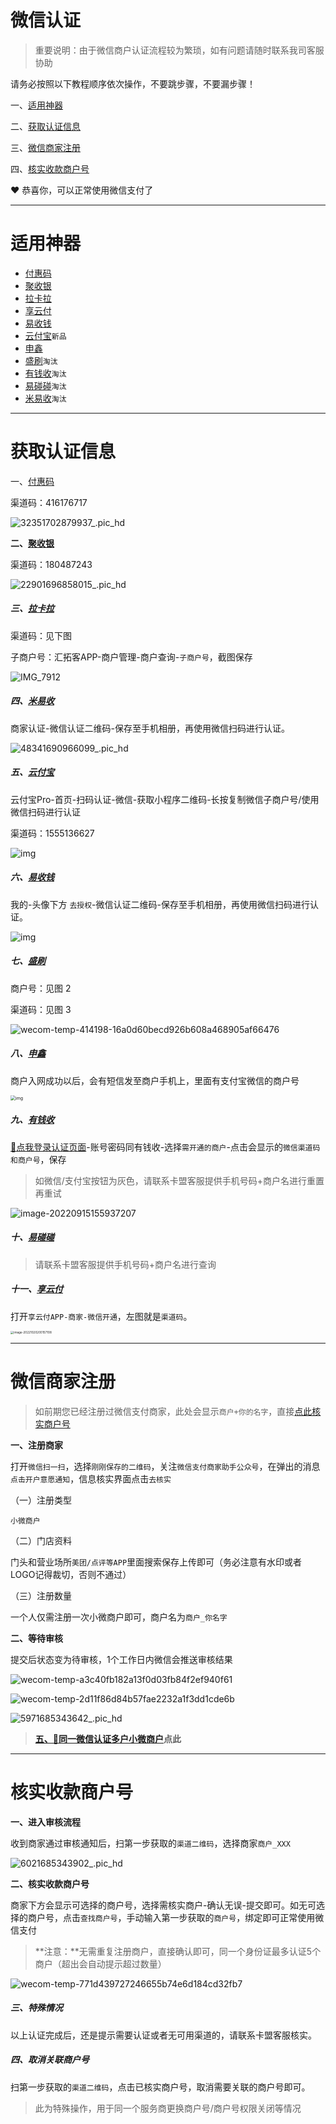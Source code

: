 # 微信认证

> 重要说明：由于微信商户认证流程较为繁琐，如有问题请随时联系我司客服协助

请务必按照以下教程顺序依次操作，不要跳步骤，不要漏步骤！

一、[适用神器](#适用神器)

二、[获取认证信息](#获取认证信息)

三、[微信商家注册](#微信商家注册)

四、[核实收款商户号](#核实收款商户号)

:heart: 恭喜你，可以正常使用微信支付了

-----

# 适用神器

- [付惠码](tool/fhm.md)
- [聚收银](tool/jsy.md)
- [拉卡拉](tool/lkl.md)
- [享云付](tool/ldxyf.md)
- [易收钱](tool/ysq.md)
- [云付宝](tool/yfb.md)`新品`
- [申鑫](tool/sx.md)
- [盛刷](tool/ss.md)`淘汰`
- [有钱收](tool/yqs.md)`淘汰`
- [易碰碰](tool/ypp.md)`淘汰`
- [米易收](tool/mys.md)`淘汰`

------

# 获取认证信息

一、[付惠码](tool/fhm.md)

渠道码：416176717

![32351702879937_.pic_hd](https://wiki.zjkmkj.com/media/202401031700893.png)

**二、[聚收银](tool/jsy.md)**

渠道码：180487243

![22901696858015_.pic_hd](https://wiki.zjkmkj.com/media/202401031700531.png)

##### 三、[拉卡拉](tool/lkl.md)

渠道码：见下图

子商户号：汇拓客APP-商户管理-商户查询-`子商户号`，截图保存

![IMG_7912](https://wiki.zjkmkj.com/media/202306111457204.JPG)

##### 四、[米易收](tool/mys.md)

商家认证-微信认证二维码-保存至手机相册，再使用微信扫码进行认证。

![48341690966099_.pic_hd](https://wiki.zjkmkj.com/media/202401031703990.png)

##### 五、[云付宝](tool/yfb.md)

云付宝Pro-首页-扫码认证-微信-获取小程序二维码-长按复制微信子商户号/使用微信扫码进行认证

渠道码：1555136627

![img](https://wiki.zjkmkj.com/media/202401041059269.png)

##### 六、[易收钱](tool/ysq.md)

我的-头像下方 `去授权`-微信认证二维码-保存至手机相册，再使用微信扫码进行认证。

![img](https://wiki.zjkmkj.com/media/202401041101126.png)

##### 七、[盛刷](tool/ss.md)

商户号：见图 2

渠道码：见图 3

![wecom-temp-414198-16a0d60becd926b608a468905af66476](https://wiki.zjkmkj.com/media/202306181051729.jpg)

##### 八、[申鑫](tool/sx.md)

商户入网成功以后，会有短信发至商户手机上，里面有支付宝微信的商户号

<img src="https://wiki.zjkmkj.com/media/202211091223716.jpg" alt="img" style="zoom:50%;" />

##### 九、[有钱收](tool/yqs.md)

[:link:点我登录认证页面](http://mng.ningboruiyang.com/h5-facilitator/)-账号密码同有钱收-选择`需开通的商户`-点击会显示的`微信渠道码和商户号`，保存

> 如微信/支付宝按钮为灰色，请联系卡盟客服提供手机号码+商户名进行重置再重试

![image-20220915155937207](https://wiki.zjkmkj.com/media/202209171022151.png)

##### 十、[易碰碰](tool/ypp.md)

> 请联系卡盟客服提供手机号码+商户名进行查询

##### 十一、[享云付](tool/ldxyf.md)

打开`享云付APP-商家-微信开通`，左图就是`渠道码`。

<img src="https://wiki.zjkmkj.com/media/202210202001166.png" alt="image-20221020200157108" style="zoom:33%;" />

---

# 微信商家注册

> 如前期您已经注册过微信支付商家，此处会显示`商户+你的名字`，直接[点此核实商户号](#核实收款商户号)

**一、注册商家**

打开`微信扫一扫`，选择`刚刚保存的二维码`，关注`微信支付商家助手公众号`，在弹出的消息`点击开户意愿通知`，信息核实界面点击`去核实`

（一）注册类型

`小微商户`

（二）门店资料

门头和营业场所`美团/点评等APP`里面搜索保存上传即可（务必注意有水印或者LOGO记得裁切，否则不通过）

（三）注册数量

一个人仅需注册一次小微商户即可，商户名为`商户_你名字`

**二、等待审核**

提交后状态变为待审核，1个工作日内微信会推送审核结果

![wecom-temp-a3c40fb182a13f0d03fb84f2ef940f61](../media/wecom-temp-a3c40fb182a13f0d03fb84f2ef940f61.jpg)

![wecom-temp-2d11f86d84b57fae2232a1f3dd1cde6b](../media/wecom-temp-2d11f86d84b57fae2232a1f3dd1cde6b.jpg)

![5971685343642_.pic_hd](https://wiki.zjkmkj.com/media/202305291500309.jpg)

> **[五、🔗同一微信认证多户小微商户](五、同一微信认证多户小微商户)点此**

---

# 核实收款商户号

**一、进入审核流程**

收到商家通过审核通知后，扫第一步获取的`渠道二维码`，选择商家`商户_XXX`

![6021685343902_.pic_hd](https://wiki.zjkmkj.com/media/202305291505335.jpg)

**二、核实收款商户号**

商家下方会显示可选择的商户号，选择需核实商户-确认无误-提交即可。如无可选择的商户号，点击`查找商户号`，手动输入第一步获取的`商户号`，绑定即可正常使用微信支付

> **注意：**无需重复注册商户，直接确认即可，同一个身份证最多认证5个商户（超出会自动提示超过数量）

![wecom-temp-771d439727246655b74e6d184cd32fb7](https://wiki.zjkmkj.com/media/202209171023778.jpg)

##### 三、特殊情况

以上认证完成后，还是提示需要认证或者无可用渠道的，请联系卡盟客服核实。

##### 四、取消关联商户号

扫第一步获取的`渠道二维码`，点击已核实商户号，取消需要关联的商户号即可。

> 此为特殊操作，用于同一个服务商更换商户号/商户号权限关闭等情况
